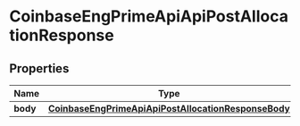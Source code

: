 
# CoinbaseEngPrimeApiApiPostAllocationResponse

## Properties
Name | Type | Description | Notes
------------ | ------------- | ------------- | -------------
**body** | [**CoinbaseEngPrimeApiApiPostAllocationResponseBody**](CoinbaseEngPrimeApiApiPostAllocationResponseBody.md) |  |  [optional]



